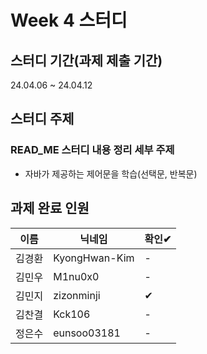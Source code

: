 # Week 4 스터디
## 스터디 기간(과제 제출 기간)
24.04.06 ~  24.04.12

## 스터디 주제
### READ_ME 스터디 내용 정리 세부 주제
- 자바가 제공하는 제어문을 학습(선택문, 반복문)

## 과제 완료 인원
|이름|닉네임|확인✔|
|---|------|----|
|김경환|KyongHwan-Kim|-|
|김민우|M1nu0x0|-|
|김민지|zizonminji|✔|
|김찬결|Kck106|-|
|정은수|eunsoo03181|-|


